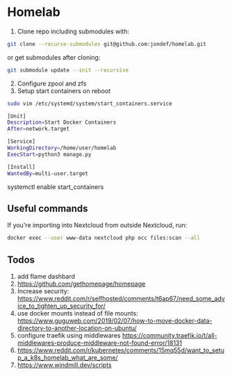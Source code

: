 # Homelab

1. Clone repo including submodules with:
```sh
git clone --recurse-submodules git@github.com:jondef/homelab.git
```
or get submodules after cloning:
```sh
git submodule update --init --recursive
```

2. Configure zpool and zfs
3. Setup start containers on reboot
```sh
sudo vim /etc/systemd/system/start_containers.service
```
```sh
[Unit]
Description=Start Docker Containers
After=network.target

[Service]
WorkingDirectory=/home/user/homelab
ExecStart=python3 manage.py

[Install]
WantedBy=multi-user.target
```

systemctl enable start_containers

## Useful commands
If you're importing into Nextcloud from outside Nextcloud, run:
```sh
docker exec --user www-data nextcloud php occ files:scan --all
```

## Todos

1. add flame dashbard
2. https://github.com/gethomepage/homepage
2. Increase security: https://www.reddit.com/r/selfhosted/comments/t6ap67/need_some_advice_to_tighten_up_security_for/
3. use docker mounts instead of file mounts: https://www.guguweb.com/2019/02/07/how-to-move-docker-data-directory-to-another-location-on-ubuntu/
4. configure traefik using middlewares https://community.traefik.io/t/all-middlewares-produce-middleware-not-found-error/18131
5. https://www.reddit.com/r/kubernetes/comments/15mq55d/want_to_setup_a_k8s_homelab_what_are_some/
6. https://www.windmill.dev/scripts

